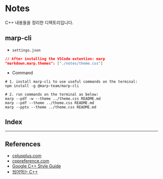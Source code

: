 # Notes

C++ 내용들을 정리한 디렉토리입니다.

## marp-cli

* `settings.json`

```json
// After installing the VSCode extention: marp
"markdown.marp.themes": ["./notes/theme.css"]
```

* Command

```shell
# 1. install marp-cli to use useful commands on the terminal:
npm install -g @marp-team/marp-cli

# 2. run commands on the terminal as below:
marp --pdf -w --theme ../theme.css README.md
marp --pdf --theme ../theme.css README.md
marp --pptx --theme ../theme.css README.md
```

## Index

---

## References

* [cplusplus.com](https://cplusplus.com/)
* [cppreference.com](https://en.cppreference.com/w/)
* [Google C++ Style Guide](https://google.github.io/styleguide/cppguide.html)
* [씹어먹는 C++](https://modoocode.com/135)
